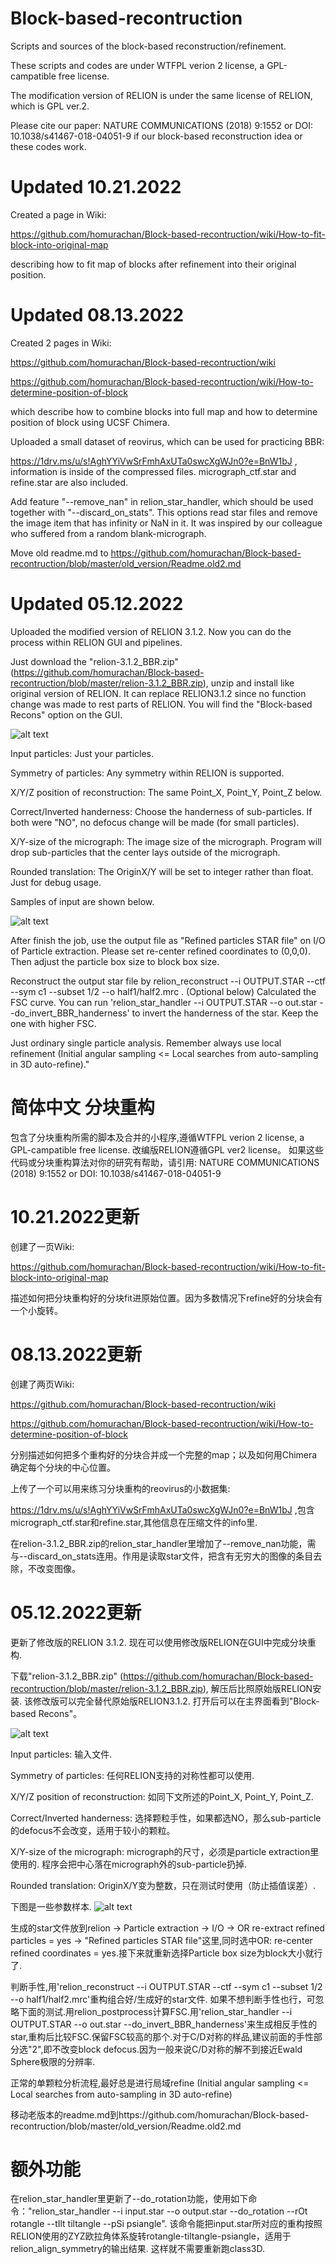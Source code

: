 # Block-based-recontruction
Scripts and sources of the block-based reconstruction/refinement.

These scripts and codes are under WTFPL verion 2 license, a GPL-campatible free license.

The modification version of RELION is under the same license of RELION, which is GPL ver.2.

Please cite our paper: NATURE COMMUNICATIONS (2018) 9:1552 or DOI: 10.1038/s41467-018-04051-9
if our block-based reconstruction idea or these codes work.

# Updated 10.21.2022

Created a page in Wiki:

https://github.com/homurachan/Block-based-recontruction/wiki/How-to-fit-block-into-original-map

describing how to fit map of blocks after refinement into their original position.

# Updated 08.13.2022

Created 2 pages in Wiki:

https://github.com/homurachan/Block-based-recontruction/wiki

https://github.com/homurachan/Block-based-recontruction/wiki/How-to-determine-position-of-block

which describe how to combine blocks into full map and how to determine position of block using UCSF Chimera.

Uploaded a small dataset of reovirus, which can be used for practicing BBR: 

https://1drv.ms/u/s!AghYYiVwSrFmhAxUTa0swcXgWJn0?e=BnW1bJ , information is inside of the compressed files. micrograph_ctf.star and refine.star are also included.

Add feature "--remove_nan" in relion_star_handler, which should be used together with "--discard_on_stats". This options read star files and remove the image item that has infinity or NaN in it. It was inspired by our colleague who suffered from a random blank-micrograph.

Move old readme.md to https://github.com/homurachan/Block-based-recontruction/blob/master/old_version/Readme.old2.md

# Updated 05.12.2022

Uploaded the modified version of RELION 3.1.2. Now you can do the process within RELION GUI and pipelines.

Just download the "relion-3.1.2_BBR.zip" (https://github.com/homurachan/Block-based-recontruction/blob/master/relion-3.1.2_BBR.zip), unzip and install like original version of RELION. It can replace RELION3.1.2 since no function change was made to rest parts of RELION. You will find the "Block-based Recons" option on the GUI. 

![alt text](https://github.com/homurachan/Block-based-recontruction/blob/master/BBR.png?raw=true)

Input particles: Just your particles.

Symmetry of particles: Any symmetry within RELION is supported.

X/Y/Z position of reconstruction: The same Point_X, Point_Y, Point_Z below.

Correct/Inverted handerness: Choose the handerness of sub-particles. If both were "NO", no defocus change will be made (for small particles).

X/Y-size of the micrograph: The image size of the micrograph. Program will drop sub-particles that the center lays outside of the micrograph.

Rounded translation: The OriginX/Y will be set to integer rather than float. Just for debug usage.

Samples of input are shown below.

![alt text](https://github.com/homurachan/Block-based-recontruction/blob/master/BBR_param.png?raw=true)

After finish the job, use the output file as "Refined particles STAR file" on I/O of Particle extraction. Please set re-center refined coordinates to (0,0,0). Then adjust the particle box size to block box size.

Reconstruct the output star file by relion_reconstruct --i OUTPUT.STAR --ctf --sym c1 --subset 1/2 --o half1/half2.mrc . (Optional below) Calculated the FSC curve.
You can run 'relion_star_handler --i OUTPUT.STAR --o out.star --do_invert_BBR_handerness' to invert the handerness of the star. Keep the one with higher FSC.

Just ordinary single particle analysis. Remember always use local refinement (Initial angular sampling <= Local searches from auto-sampling in 3D auto-refine)."

# 简体中文 分块重构
包含了分块重构所需的脚本及合并的小程序,遵循WTFPL verion 2 license, a GPL-campatible free license. 改编版RELION遵循GPL ver2 license。
如果这些代码或分块重构算法对你的研究有帮助，请引用: NATURE COMMUNICATIONS (2018) 9:1552 or DOI: 10.1038/s41467-018-04051-9

# 10.21.2022更新

创建了一页Wiki:

https://github.com/homurachan/Block-based-recontruction/wiki/How-to-fit-block-into-original-map

描述如何把分块重构好的分块fit进原始位置。因为多数情况下refine好的分块会有一个小旋转。

# 08.13.2022更新

创建了两页Wiki:

https://github.com/homurachan/Block-based-recontruction/wiki

https://github.com/homurachan/Block-based-recontruction/wiki/How-to-determine-position-of-block

分别描述如何把多个重构好的分块合并成一个完整的map；以及如何用Chimera确定每个分块的中心位置。

上传了一个可以用来练习分块重构的reovirus的小数据集: 

https://1drv.ms/u/s!AghYYiVwSrFmhAxUTa0swcXgWJn0?e=BnW1bJ ,包含micrograph_ctf.star和refine.star,其他信息在压缩文件的info里.

在relion-3.1.2_BBR.zip的relion_star_handler里增加了--remove_nan功能，需与--discard_on_stats连用。作用是读取star文件，把含有无穷大的图像的条目去除，不改变图像。

# 05.12.2022更新

更新了修改版的RELION 3.1.2. 现在可以使用修改版RELION在GUI中完成分块重构.

下载"relion-3.1.2_BBR.zip" (https://github.com/homurachan/Block-based-recontruction/blob/master/relion-3.1.2_BBR.zip), 解压后比照原始版RELION安装. 该修改版可以完全替代原始版RELION3.1.2. 打开后可以在主界面看到"Block-based Recons"。

![alt text](https://github.com/homurachan/Block-based-recontruction/blob/master/BBR.png?raw=true)

Input particles: 输入文件.

Symmetry of particles: 任何RELION支持的对称性都可以使用.

X/Y/Z position of reconstruction: 如同下文所述的Point_X, Point_Y, Point_Z.

Correct/Inverted handerness: 选择颗粒手性，如果都选NO，那么sub-particle的defocus不会改变，适用于较小的颗粒。

X/Y-size of the micrograph: micrograph的尺寸，必须是particle extraction里使用的. 程序会把中心落在micrograph外的sub-particle扔掉.

Rounded translation: OriginX/Y变为整数，只在测试时使用（防止插值误差）.

下图是一些参数样本.
![alt text](https://github.com/homurachan/Block-based-recontruction/blob/master/BBR_param.png?raw=true)

生成的star文件放到relion -> Particle extraction -> I/O -> OR re-extract refined particles = yes -> "Refined particles STAR file"这里,同时选中OR: re-center refined coordinates = yes.接下来就重新选择Particle box size为block大小就行了.

判断手性,用'relion_reconstruct --i OUTPUT.STAR --ctf --sym c1 --subset 1/2 --o half1/half2.mrc'重构组合好/生成好的star文件. 如果不想判断手性也行，可忽略下面的测试.用relion_postprocess计算FSC.用'relion_star_handler --i OUTPUT.STAR --o out.star --do_invert_BBR_handerness'来生成相反手性的star,重构后比较FSC.保留FSC较高的那个.对于C/D对称的样品,建议前面的手性部分选"2",即不改变block defocus.因为一般来说C/D对称的解不到接近Ewald Sphere极限的分辨率.

正常的单颗粒分析流程,最好总是进行局域refine (Initial angular sampling <= Local searches from auto-sampling in 3D auto-refine)

移动老版本的readme.md到https://github.com/homurachan/Block-based-recontruction/blob/master/old_version/Readme.old2.md

# 额外功能

在relion_star_handler里更新了--do_rotation功能，使用如下命令："relion_star_handler --i input.star --o output.star --do_rotation --rOt rotangle --tIlt tiltangle --pSi psiangle". 该命令能把input.star所对应的重构按照RELION使用的ZYZ欧拉角体系旋转rotangle-tiltangle-psiangle，适用于relion_align_symmetry的输出结果. 这样就不需要重新跑class3D.
